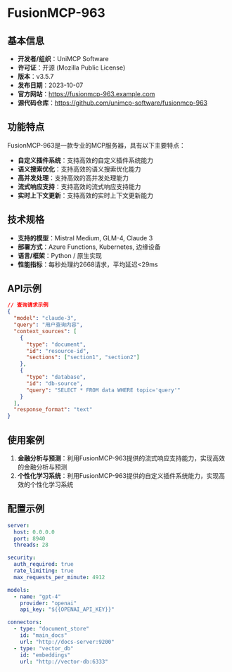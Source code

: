 # FusionMCP-963

## 基本信息

- **开发者/组织**：UniMCP Software
- **许可证**：开源 (Mozilla Public License)
- **版本**：v3.5.7
- **发布日期**：2023-10-07
- **官方网站**：https://fusionmcp-963.example.com
- **源代码仓库**：https://github.com/unimcp-software/fusionmcp-963

## 功能特点

FusionMCP-963是一款专业的MCP服务器，具有以下主要特点：

- **自定义插件系统**：支持高效的自定义插件系统能力
- **语义搜索优化**：支持高效的语义搜索优化能力
- **高并发处理**：支持高效的高并发处理能力
- **流式响应支持**：支持高效的流式响应支持能力
- **实时上下文更新**：支持高效的实时上下文更新能力


## 技术规格

- **支持的模型**：Mistral Medium, GLM-4, Claude 3
- **部署方式**：Azure Functions, Kubernetes, 边缘设备
- **语言/框架**：Python / 原生实现
- **性能指标**：每秒处理约2668请求，平均延迟<29ms

## API示例

```json
// 查询请求示例
{
  "model": "claude-3",
  "query": "用户查询内容",
  "context_sources": [
    {
      "type": "document",
      "id": "resource-id",
      "sections": ["section1", "section2"]
    },
    {
      "type": "database",
      "id": "db-source",
      "query": "SELECT * FROM data WHERE topic='query'"
    }
  ],
  "response_format": "text"
}
```

## 使用案例

1. **金融分析与预测**：利用FusionMCP-963提供的流式响应支持能力，实现高效的金融分析与预测
2. **个性化学习系统**：利用FusionMCP-963提供的自定义插件系统能力，实现高效的个性化学习系统


## 配置示例

```yaml
server:
  host: 0.0.0.0
  port: 8940
  threads: 28

security:
  auth_required: true
  rate_limiting: true
  max_requests_per_minute: 4912

models:
  - name: "gpt-4"
    provider: "openai"
    api_key: "${{OPENAI_API_KEY}}"

connectors:
  - type: "document_store"
    id: "main_docs"
    url: "http://docs-server:9200"
  - type: "vector_db"
    id: "embeddings"
    url: "http://vector-db:6333"
```